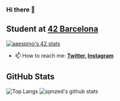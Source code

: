 ### Hi there 👋

## Student at [42 Barcelona](https://www.42barcelona.com/es/)
[![aaespino's 42 stats](https://badge42.herokuapp.com/api/stats/aaespino?privacyEmail=true)](https://github.com/JaeSeoKim/badge42)

- 📫 How to reach me:
  **[Twitter](https://twitter.com/spnzed), [Instagram](https://www.instagram.com/spnzed/)**

## GitHub Stats
![Top Langs](https://github-readme-stats.vercel.app/api/top-langs/?username=spnzed205&layout=compact&theme=dark&hide_border=true)
![spnzed's github stats](https://github-readme-stats.vercel.app/api?username=spnzed205&show_icons=true&hide_border=true&theme=dark)